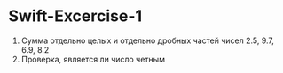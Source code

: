 # Swift-Excercise-1

1. Cумма отдельно целых и отдельно дробных частей чисел 2.5, 9.7, 6.9, 8.2
2. Проверка, является ли число четным
